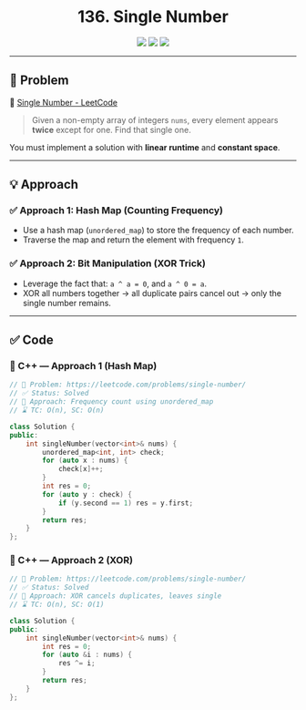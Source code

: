 <h1 align="center">136. Single Number</h1>

<p align="center">
  <img src="https://img.shields.io/badge/Difficulty-Easy-brightgreen?style=for-the-badge" />
  <img src="https://img.shields.io/badge/Status-Solved-success?style=for-the-badge" />
  <img src="https://img.shields.io/badge/Language-C++-blue?style=for-the-badge" />
</p>

---

## 📘 Problem

🔗 [Single Number - LeetCode](https://leetcode.com/problems/single-number/)  
> Given a non-empty array of integers `nums`, every element appears **twice** except for one. Find that single one.

You must implement a solution with **linear runtime** and **constant space**.

---

## 💡 Approach

### ✅ Approach 1: Hash Map (Counting Frequency)
- Use a hash map (`unordered_map`) to store the frequency of each number.
- Traverse the map and return the element with frequency `1`.

### ✅ Approach 2: Bit Manipulation (XOR Trick)
- Leverage the fact that: `a ^ a = 0`, and `a ^ 0 = a`.
- XOR all numbers together → all duplicate pairs cancel out → only the single number remains.

---

## ✅ Code

### 🔹 C++ — Approach 1 (Hash Map)

```cpp
// 📌 Problem: https://leetcode.com/problems/single-number/
// ✅ Status: Solved
// 🧠 Approach: Frequency count using unordered_map
// ⌛ TC: O(n), SC: O(n)

class Solution {
public:
    int singleNumber(vector<int>& nums) {
        unordered_map<int, int> check;
        for (auto x : nums) {
            check[x]++;
        }
        int res = 0;
        for (auto y : check) {
            if (y.second == 1) res = y.first;
        }
        return res;
    }
};
```
### 🔹 C++ — Approach 2 (XOR)

```cpp
// 📌 Problem: https://leetcode.com/problems/single-number/
// ✅ Status: Solved
// 🧠 Approach: XOR cancels duplicates, leaves single
// ⌛ TC: O(n), SC: O(1)

class Solution {
public:
    int singleNumber(vector<int>& nums) {
        int res = 0;
        for (auto &i : nums) {
            res ^= i;
        }
        return res;
    }
};
